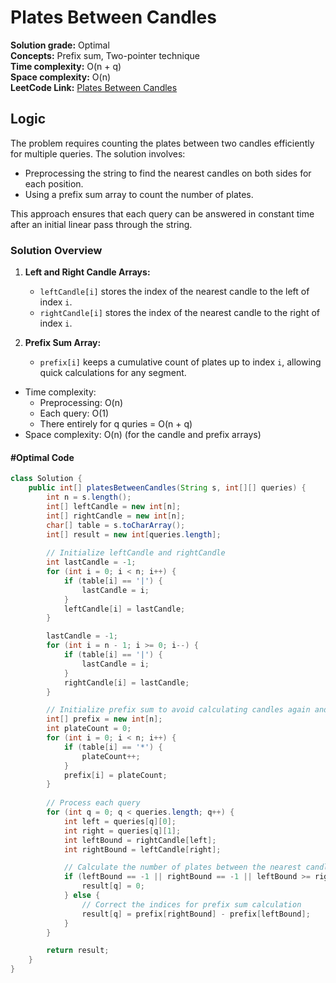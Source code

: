 # Plates Between Candles

**Solution grade:** Optimal  
**Concepts:** Prefix sum, Two-pointer technique<br>
**Time complexity:** O(n + q)  <br>
**Space complexity:** O(n)  <br>
**LeetCode Link:** [Plates Between Candles](https://leetcode.com/problems/plates-between-candles)

## Logic

The problem requires counting the plates between two candles efficiently for multiple queries. The solution involves:

- Preprocessing the string to find the nearest candles on both sides for each position.
- Using a prefix sum array to count the number of plates.

This approach ensures that each query can be answered in constant time after an initial linear pass through the string.

### Solution Overview

1. **Left and Right Candle Arrays:** 
   - `leftCandle[i]` stores the index of the nearest candle to the left of index `i`.
   - `rightCandle[i]` stores the index of the nearest candle to the right of index `i`.

2. **Prefix Sum Array:**
   - `prefix[i]` keeps a cumulative count of plates up to index `i`, allowing quick calculations for any segment.

- Time complexity:
  - Preprocessing: O(n)
  - Each query: O(1)
  - There entirely for  q quries = O(n + q)
- Space complexity: O(n) (for the candle and prefix arrays)

#### #Optimal Code

```java
class Solution {
    public int[] platesBetweenCandles(String s, int[][] queries) {
        int n = s.length();
        int[] leftCandle = new int[n];
        int[] rightCandle = new int[n];
        char[] table = s.toCharArray();
        int[] result = new int[queries.length];
        
        // Initialize leftCandle and rightCandle
        int lastCandle = -1;
        for (int i = 0; i < n; i++) {
            if (table[i] == '|') {
                lastCandle = i;
            }
            leftCandle[i] = lastCandle;
        }

        lastCandle = -1;
        for (int i = n - 1; i >= 0; i--) {
            if (table[i] == '|') {
                lastCandle = i;
            }
            rightCandle[i] = lastCandle;
        }

        // Initialize prefix sum to avoid calculating candles again and again for each query
        int[] prefix = new int[n];
        int plateCount = 0;
        for (int i = 0; i < n; i++) {
            if (table[i] == '*') {
                plateCount++;
            }
            prefix[i] = plateCount;
        }
        
        // Process each query
        for (int q = 0; q < queries.length; q++) {
            int left = queries[q][0];
            int right = queries[q][1];
            int leftBound = rightCandle[left];
            int rightBound = leftCandle[right];

            // Calculate the number of plates between the nearest candles
            if (leftBound == -1 || rightBound == -1 || leftBound >= rightBound) {
                result[q] = 0;
            } else {
                // Correct the indices for prefix sum calculation
                result[q] = prefix[rightBound] - prefix[leftBound];
            }
        }

        return result;
    }
}
